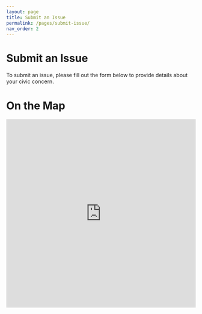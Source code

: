 ```yaml
---
layout: page
title: Submit an Issue
permalink: /pages/submit-issue/
nav_order: 2
---
```


# Submit an Issue

To submit an issue, please fill out the form below to provide details about your civic concern.

# On the Map

<iframe src="https://facilmap.org/JCjqdHeOx7f7Ks?route=false&amp;pois=false#7/12.812/77.025/Mpnk-Bike" allow="geolocation" style="height:500px; width:100%; border:none;"></iframe>